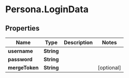 # Persona.LoginData

## Properties

Name | Type | Description | Notes
------------ | ------------- | ------------- | -------------
**username** | **String** |  | 
**password** | **String** |  | 
**mergeToken** | **String** |  | [optional] 


